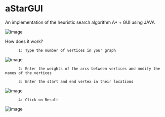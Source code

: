 # aStarGUI
An implementation of the heuristic search algorithm A* + GUI using JAVA

![image](https://user-images.githubusercontent.com/45602636/119244868-8b212780-bb6c-11eb-8db2-48058e663327.png)

How does it work?
 
          1: Type the number of vertices in your graph
 
![image](https://user-images.githubusercontent.com/45602636/119244920-0da9e700-bb6d-11eb-8b98-0ccdff29c438.png)


 
          2: Enter the weights of the arcs between vertices and modify the names of the vertices
 
          3: Enter the start and end vertex in their locations
 
 
![image](https://user-images.githubusercontent.com/45602636/119244943-3500b400-bb6d-11eb-96b4-fabbe42aeed5.png)

          4: Click on Result


![image](https://user-images.githubusercontent.com/45602636/119244947-4053df80-bb6d-11eb-83a3-1785ed81fa92.png)
